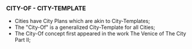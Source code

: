 ### CITY-OF - CITY-TEMPLATE
* Cities have City Plans which are akin to City-Templates;
* The "City-Of" is a generalized City-Template for all Cities;
* The City-Of concept first appeared in the work The Venice of The City Part II;
